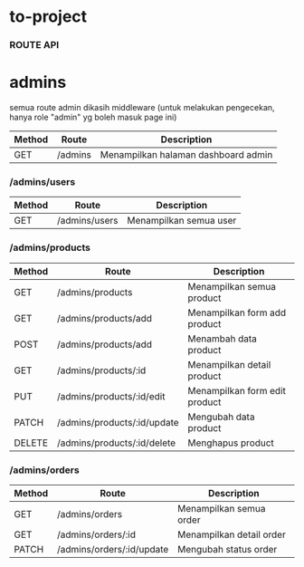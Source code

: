 # to-project

### ROUTE API

# admins

semua route admin dikasih middleware (untuk melakukan pengecekan, hanya role "admin" yg boleh masuk page ini)

| Method | Route   | Description                         |
| ------ | ------- | ----------------------------------- |
| GET    | /admins | Menampilkan halaman dashboard admin |

### /admins/users

| Method | Route         | Description            |
| ------ | ------------- | ---------------------- |
| GET    | /admins/users | Menampilkan semua user |

### /admins/products

| Method | Route                       | Description                   |
| ------ | --------------------------- | ----------------------------- |
| GET    | /admins/products            | Menampilkan semua product     |
| GET    | /admins/products/add        | Menampilkan form add product  |
| POST   | /admins/products/add        | Menambah data product         |
| GET    | /admins/products/:id        | Menampilkan detail product    |
| PUT    | /admins/products/:id/edit   | Menampilkan form edit product |
| PATCH  | /admins/products/:id/update | Mengubah data product         |
| DELETE | /admins/products/:id/delete | Menghapus product             |

### /admins/orders

| Method | Route                     | Description              |
| ------ | ------------------------- | ------------------------ |
| GET    | /admins/orders            | Menampilkan semua order  |
| GET    | /admins/orders/:id        | Menampilkan detail order |
| PATCH  | /admins/orders/:id/update | Mengubah status order    |
